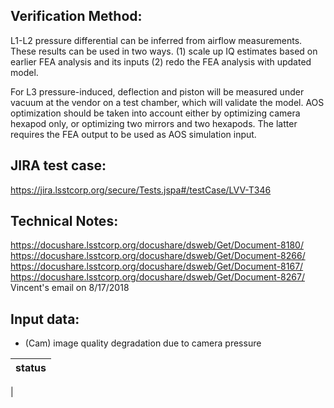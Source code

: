 Verification Method:
---

L1-L2 pressure differential can be inferred from airflow
measurements. These results can be used in two ways. (1) scale up IQ
estimates based on earlier FEA analysis and its inputs (2) redo the
FEA analysis with updated model.

For L3 pressure-induced, deflection
and piston will be measured under vacuum at the vendor on a test
chamber, which will validate the model. AOS optimization should be
taken into account either by optimizing camera hexapod only, or
optimizing two mirrors and two hexapods. The latter requires the FEA
output to be used as AOS simulation input.

JIRA test case:
---
https://jira.lsstcorp.org/secure/Tests.jspa#/testCase/LVV-T346

Technical Notes:
---
https://docushare.lsstcorp.org/docushare/dsweb/Get/Document-8180/
https://docushare.lsstcorp.org/docushare/dsweb/Get/Document-8266/
https://docushare.lsstcorp.org/docushare/dsweb/Get/Document-8167/
https://docushare.lsstcorp.org/docushare/dsweb/Get/Document-8267/
Vincent's email on 8/17/2018

Input data:
---
* (Cam) image quality degradation due to camera pressure

status |
-|
| 

